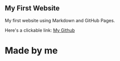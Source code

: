 ## My First Website

My first website using Markdown and GitHub Pages.

Here's a clickable link: [My Github](https://github.com/wkarto)

# Made by me
